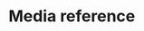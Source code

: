 <script setup>
import ReferenceTable from '../../components/ReferenceTable.vue';
import ReferenceOption from '../../components/ReferenceOption.vue';
</script>

# Media reference

<!-- @include: ./background.md -->
<!-- @include: ./image.md -->
<!-- @include: ./image_blur.md -->
<!-- @include: ./image_compression.md -->
<!-- @include: ./image_zoom.md -->
<!-- @include: ./parent.md -->
<!-- @include: ./pdf_image.md -->
<!-- @include: ./video_image.md -->
